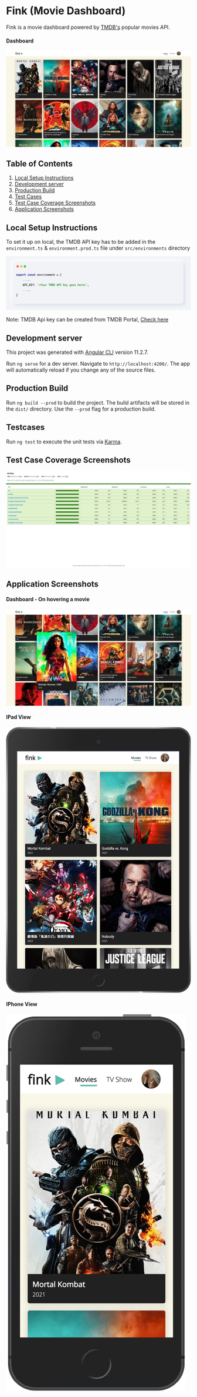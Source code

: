 # Fink (Movie Dashboard)
Fink is a movie dashboard powered by [TMDB's](https://developers.themoviedb.org/3/movies/get-popular-movies) popular movies API.

#### Dashboard
![desktop](src/assets/doc-images/landing.png)


## Table of Contents
1. [Local Setup Instructions](#local-setup)
2. [Development server](#development-server)
3. [Production Build](#production-build)
4. [Test Cases](#test-cases)
5. [Test Case Coverage Screenshots](#test-coverage-reports)
6. [Application Screenshots](#application-screenshots)


<a name="local-setup"></a>
## Local Setup Instructions

To set it up on local, the TMDB API key has to be added in the `environment.ts` & `environment.prod.ts` file under `src/environments` directory 

![environment file](src/assets/doc-images/env-config.png)

Note: TMDB Api key can be created from TMDB Portal, [Check here](https://developers.themoviedb.org/3/getting-started/introduction)

<a name="development-server"></a>
## Development server
This project was generated with [Angular CLI](https://github.com/angular/angular-cli) version 11.2.7.

Run `ng serve` for a dev server. Navigate to `http://localhost:4200/`. The app will automatically reload if you change any of the source files.

<a name="development-server"></a>
## Production Build

Run `ng build --prod` to build the project. The build artifacts will be stored in the `dist/` directory. Use the `--prod` flag for a production build.

<a name="test-cases"></a>
## Testcases 

Run `ng test` to execute the unit tests via [Karma](https://karma-runner.github.io).

<a name="test-coverage-reports"></a>
## Test Case Coverage Screenshots

![testcoverage](src/assets/doc-images/coverage.png)

<a name="application-screenshots"></a>
## Application Screenshots

#### Dashboard - On hovering a movie
![desktop-on-hover](src/assets/doc-images/on-hover.png)

#### IPad View
[![tab-view](src/assets/doc-images/ipad.png)](width)

#### IPhone View
![phone-view](src/assets/doc-images/iphone.png)

